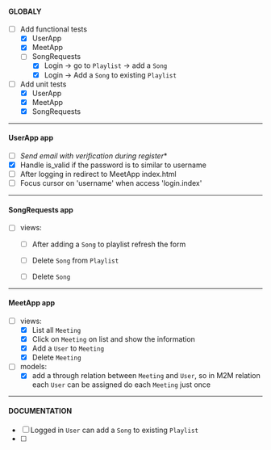 #### GLOBALY
- [ ] Add functional tests
  - [x] UserApp
  - [x] MeetApp
  - [ ] SongRequests
    - [x] Login -> go to `Playlist` -> add a `Song`
    - [x] Login -> Add a `Song` to existing `Playlist`
- [ ] Add unit tests
  - [x] UserApp
  - [x] MeetApp
  - [x] SongRequests

---
#### UserApp app
- [ ] *Send email with verification during register**
- [x] Handle is_valid if the password is to similar to username
- [ ] After logging in redirect to MeetApp index.html
- [ ] Focus cursor on 'username' when access 'login.index'

---
#### SongRequests app
- [ ] views:
  - [ ] After adding a `Song` to playlist refresh the form
  - [ ] Delete `Song` from `Playlist`
  - [ ] Delete `Song`


---
#### MeetApp app
- [ ] views:
  - [x] List all `Meeting`
  - [x] Click on `Meeting` on list and show the information
  - [x] Add a `User` to `Meeting`
  - [x] Delete `Meeting`
- [ ] models:
  - [x] add a through relation between `Meeting` and `User`, so in M2M relation each `User` can be assigned do each `Meeting` just once

---
#### DOCUMENTATION
- [ ] Logged in `User` can add a `Song` to existing `Playlist`
- [ ] 
